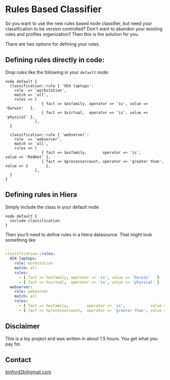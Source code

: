 # Rules Based Classifier

So you want to use the new rules based node classifier, but need your classification
to be version controlled? Don't want to abandon your existing roles and profiles
organization? Then this is the solution for you.

There are two options for defining your rules.

## Defining rules directly in code:

Drop rules like the following in your `default` node:

``` Puppet
node default {
  classification::rule { 'OSX laptops':
    role  => 'workstation',
    match => 'all',
    rules => [ 
                { fact => $osfamily, operator => 'is', value => 'Darwin'   },
                { fact => $virtual,  operator => 'is', value => 'physical' },
             ],
  }
  
  classification::rule { 'webserver':
    role  => 'webserver',
    match => 'all',
    rules => [ 
                { fact => $osfamily,       operator => 'is',           value => 'RedHat' },
                { fact => $processorcount, operator => 'greater than', value => 2        },
             ],
  }  
}
```

## Defining rules in Hiera

Simply include the class in your default node

``` Puppet
node default {
  include classification
}
```

Then you'll need to define rules in a Hiera datasource. That might look something like

``` Yaml
---
classification::rules:
  OSX laptops:
    role: workstation
    match: all
    rules:
      - { fact => %osfamily, operator => 'is', value => 'Darwin'   }
      - { fact => %virtual,  operator => 'is', value => 'physical' }
  webserver:
    role: webserver
    match: all
    rules:
      - { fact => %osfamily,        operator => 'is',           value => 'RedHat' }
      - { fact => %processorcount,  operator => 'greater than', value => 2        }

```

## Disclaimer

This is a toy project and was written in about 1.5 hours. You get what you pay for.

Contact
-------

binford2k@gmail.com
